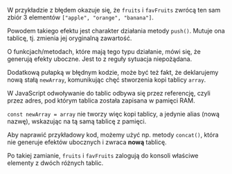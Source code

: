 W przykładzie z błędem okazuje się, że `fruits` i `favFruits` zwrócą ten sam zbiór 3 elementów `["apple", "orange", "banana"]`.

Powodem takiego efektu jest charakter działania metody `push()`. Mutuje ona tablicę, tj. zmienia jej oryginalną zawartość.

O funkcjach/metodach, które mają tego typu działanie, mówi się, że generują efekty uboczne. Jest to z reguły sytuacja niepożądana.

Dodatkową pułapką w błędnym kodzie, może być też fakt, że deklarujemy nową stałą `newArray`, komunikując chęć stworzenia kopi tablicy `array`.

W JavaScript odwoływanie do tablic odbywa się przez referencję, czyli przez adres, pod którym tablica została zapisana w pamięci RAM.

`const newArray = array` nie tworzy więc kopi tablicy, a jedynie alias (nową nazwę), wskazując na tą samą tablicę z pamięci.

Aby naprawić przykładowy kod, możemy użyć np. metody `concat()`, która nie generuje efektów ubocznych i zwraca **nową** tablicę.

Po takiej zamianie, `fruits` i `favFruits` zalogują do konsoli właściwe elementy z dwóch różnych tablic.
